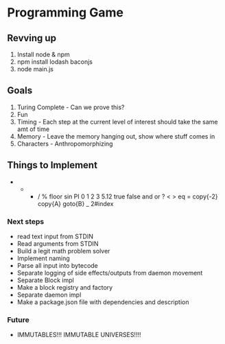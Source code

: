 # Programming Game

## Revving up
1. Install node & npm
2. npm install lodash baconjs
3. node main.js


## Goals
1. Turing Complete - Can we prove this?
2. Fun
3. Timing - Each step at the current level of interest should take the same amt of time
4. Memory - Leave the memory hanging out, show where stuff comes in
5. Characters - Anthropomorphizing 

## Things to Implement
+ - * / % floor sin PI
0 1 2 3 5.12 true false
and or ? < > eq =
copy{-2} copy{A} goto{B}
_ 2#index

### Next steps
* read text input from STDIN
* Read arguments from STDIN
* Build a legit math problem solver
* Implement naming
* Parse all input into bytecode
* Separate logging of side effects/outputs from daemon movement
* Separate Block impl
* Make a block registry and factory
* Separate daemon impl
* Make a package.json file with dependencies and description

### Future
* IMMUTABLES!!! IMMUTABLE UNIVERSES!!!!